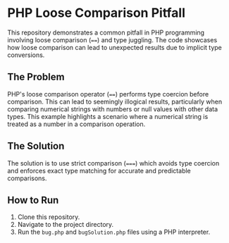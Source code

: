# PHP Loose Comparison Pitfall

This repository demonstrates a common pitfall in PHP programming involving loose comparison (`==`) and type juggling.  The code showcases how loose comparison can lead to unexpected results due to implicit type conversions.

## The Problem

PHP's loose comparison operator (`==`) performs type coercion before comparison.  This can lead to seemingly illogical results, particularly when comparing numerical strings with numbers or null values with other data types.  This example highlights a scenario where a numerical string is treated as a number in a comparison operation. 

## The Solution

The solution is to use strict comparison (`===`) which avoids type coercion and enforces exact type matching for accurate and predictable comparisons.

## How to Run

1. Clone this repository.
2. Navigate to the project directory.
3. Run the `bug.php` and `bugSolution.php` files using a PHP interpreter.